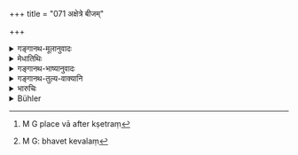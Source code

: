 +++
title = "071 अक्षेत्रे बीजम्"

+++

<details><summary>गङ्गानथ-मूलानुवादः</summary>

The seed sown on barren soil perishes prematurely; and soil without the seed would be a mere barren plot.—(71)
</details>

<details><summary>मेधातिथिः</summary>

**अक्षेत्रे** ऊषरे **उत्सृष्टम्** उप्तम् अपि **बीजम् अन्तरैव **अदत्वैव फलं **नश्यति** । **अबीजकम्** अयोग्यबीजकं वा[^१५२] **क्षेत्रं स्थण्डिलम्** एव **भवेत्** खिलम् एव[^१५३] । ततो न फलं लभ्यत इत्य् अर्थः ॥ १०.७१ ॥


[^१५३]:
     M G: bhavet kevalaṃ


[^१५२]:
     M G place vā after kṣetraṃ
</details>

<details><summary>गङ्गानथ-भाष्यानुवादः</summary>

‘*Akṣetra*’—barren ground.

‘*Sown*’—thrown in.

‘*Perishes prematurely*’—without yielding any harvest.

‘*Without seed*’—or sown with bad seed,—the soil is only a ‘*barren plot*’—an uncultivated land; and from this also no harvest is obtained.—(71)
</details>

<details><summary>गङ्गानथ-तुल्य-वाक्यानि</summary>

**(verses 10.66-73)  
**

[\[See texts under 9.33 *et
seq*.\]]
</details>

<details><summary>भारुचिः</summary>

> **अक्षेत्रे**

शिलादौ

> **बीजम् उत्सृष्टम् अन्तरैव विनश्यति ।**

अदत्तफलम् इत्य् अर्थः अथ वान्तरैव पटलादौ विनश्यति ।

> **अबीजकम् अपि क्षेत्रं केवलं स्थण्डिलं भवेत्  ॥ १०.७१ ॥**

सूपस्कृतम् अपि केवलं बीजरहितं स्थण्डिलम् निष्फलं भवेत् । अथ चोभयप्राधान्यं क्वचिद् उच्यते-
</details>

<details><summary>Bühler</summary>

071	Seed, sown on barren ground, perishes in it; a (fertile) field also, in which no (good) seed (is sown), will remain barren.
</details>
